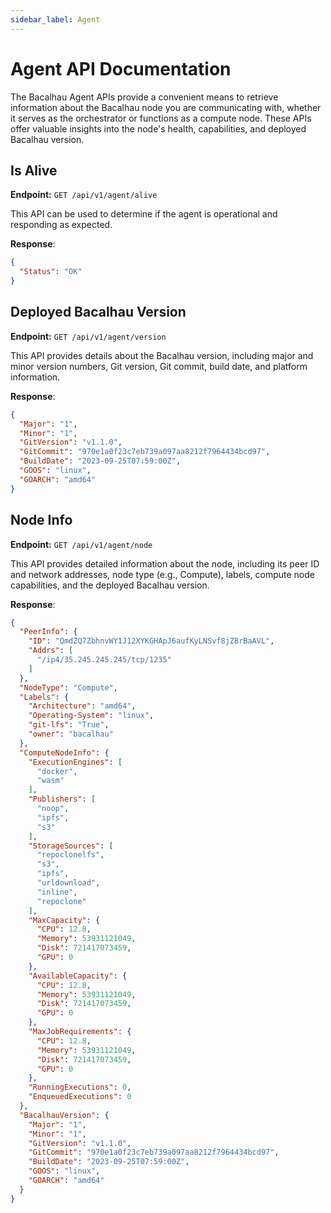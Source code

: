 ```yaml
---
sidebar_label: Agent
---
```


# Agent API Documentation

The Bacalhau Agent APIs provide a convenient means to retrieve information about the Bacalhau node you are communicating with, whether it serves as the orchestrator or functions as a compute node. These APIs offer valuable insights into the node's health, capabilities, and deployed Bacalhau version.


## Is Alive

**Endpoint:** `GET /api/v1/agent/alive`

This API can be used to determine if the agent is operational and responding as expected.

**Response**:
```json
{
  "Status": "OK"
}
```


## Deployed Bacalhau Version

**Endpoint:** `GET /api/v1/agent/version`

This API provides details about the Bacalhau version, including major and minor version numbers, Git version, Git commit, build date, and platform information.

**Response**:
```json
{
  "Major": "1",
  "Minor": "1",
  "GitVersion": "v1.1.0",
  "GitCommit": "970e1a0f23c7eb739a097aa8212f7964434bcd97",
  "BuildDate": "2023-09-25T07:59:00Z",
  "GOOS": "linux",
  "GOARCH": "amd64"
}
```


## Node Info

**Endpoint:** `GET /api/v1/agent/node`

This API provides detailed information about the node, including its peer ID and network addresses, node type (e.g., Compute), labels, compute node capabilities, and the deployed Bacalhau version.

**Response**:
```json
{
  "PeerInfo": {
    "ID": "QmdZQ7ZbhnvWY1J12XYKGHApJ6aufKyLNSvf8jZBrBaAVL",
    "Addrs": [
      "/ip4/35.245.245.245/tcp/1235"
    ]
  },
  "NodeType": "Compute",
  "Labels": {
    "Architecture": "amd64",
    "Operating-System": "linux",
    "git-lfs": "True",
    "owner": "bacalhau"
  },
  "ComputeNodeInfo": {
    "ExecutionEngines": [
      "docker",
      "wasm"
    ],
    "Publishers": [
      "noop",
      "ipfs",
      "s3"
    ],
    "StorageSources": [
      "repoclonelfs",
      "s3",
      "ipfs",
      "urldownload",
      "inline",
      "repoclone"
    ],
    "MaxCapacity": {
      "CPU": 12.8,
      "Memory": 53931121049,
      "Disk": 721417073459,
      "GPU": 0
    },
    "AvailableCapacity": {
      "CPU": 12.8,
      "Memory": 53931121049,
      "Disk": 721417073459,
      "GPU": 0
    },
    "MaxJobRequirements": {
      "CPU": 12.8,
      "Memory": 53931121049,
      "Disk": 721417073459,
      "GPU": 0
    },
    "RunningExecutions": 0,
    "EnqueuedExecutions": 0
  },
  "BacalhauVersion": {
    "Major": "1",
    "Minor": "1",
    "GitVersion": "v1.1.0",
    "GitCommit": "970e1a0f23c7eb739a097aa8212f7964434bcd97",
    "BuildDate": "2023-09-25T07:59:00Z",
    "GOOS": "linux",
    "GOARCH": "amd64"
  }
}
```

